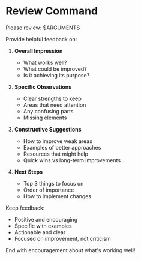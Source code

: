 # Review Command

Please review: $ARGUMENTS

Provide helpful feedback on:

1. **Overall Impression**
   - What works well?
   - What could be improved?
   - Is it achieving its purpose?

2. **Specific Observations**
   - Clear strengths to keep
   - Areas that need attention
   - Any confusing parts
   - Missing elements

3. **Constructive Suggestions**
   - How to improve weak areas
   - Examples of better approaches
   - Resources that might help
   - Quick wins vs long-term improvements

4. **Next Steps**
   - Top 3 things to focus on
   - Order of importance
   - How to implement changes

Keep feedback:
- Positive and encouraging
- Specific with examples
- Actionable and clear
- Focused on improvement, not criticism

End with encouragement about what's working well!
